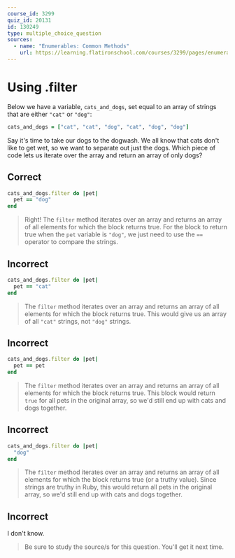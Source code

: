 ```yaml
---
course_id: 3299
quiz_id: 20131
id: 130249
type: multiple_choice_question
sources:
  - name: "Enumerables: Common Methods"
    url: https://learning.flatironschool.com/courses/3299/pages/enumerables-common-methods
---
```


# Using .filter

Below we have a variable, `cats_and_dogs`, set equal to an array of strings
that are either `"cat"` or `"dog"`:

```rb
cats_and_dogs = ["cat", "cat", "dog", "cat", "dog", "dog"]
```

Say it's time to take our dogs to the dogwash. We all know that cats don't like
to get wet, so we want to separate out just the dogs. Which piece of code lets
us iterate over the array and return an array of only dogs?

## Correct

```rb
cats_and_dogs.filter do |pet|
  pet == "dog"
end
```

> Right! The `filter` method iterates over an array and returns an array of all
> elements for which the block returns true. For the block to return true when
> the `pet` variable is `"dog"`, we just need to use the `==` operator to compare
> the strings.

## Incorrect

```rb
cats_and_dogs.filter do |pet|
  pet == "cat"
end
```

> The `filter` method iterates over an array and returns an array of all
> elements for which the block returns true. This would give us an array of all
> `"cat"` strings, not `"dog"` strings.

## Incorrect

```rb
cats_and_dogs.filter do |pet|
  pet == pet
end
```

> The `filter` method iterates over an array and returns an array of all
> elements for which the block returns true. This block would return `true` for
> all pets in the original array, so we'd still end up with cats and dogs
> together.

## Incorrect

```rb
cats_and_dogs.filter do |pet|
  "dog"
end
```

> The `filter` method iterates over an array and returns an array of all
> elements for which the block returns true (or a truthy value). Since strings
> are truthy in Ruby, this would return all pets in the original array, so we'd
> still end up with cats and dogs together.

## Incorrect

I don't know.

> Be sure to study the source/s for this question. You'll get it next time.

